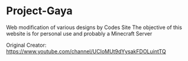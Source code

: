 # Project-Gaya
Web modification of various designs by Codes Site
The objective of this website is for personal use and probably a Minecraft Server

Original Creator: https://www.youtube.com/channel/UCIoMUt9dYysakFDOLuintTQ
